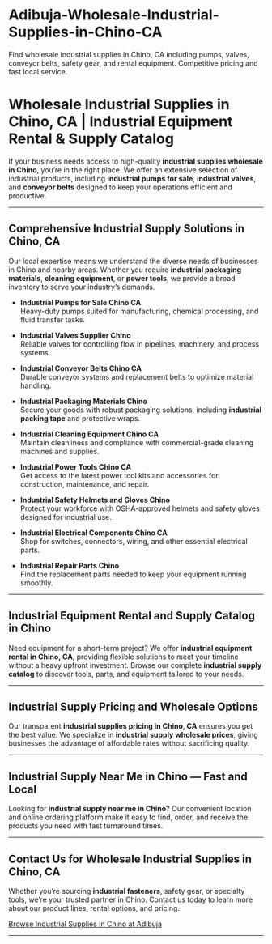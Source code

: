 # Adibuja-Wholesale-Industrial-Supplies-in-Chino-CA
Find wholesale industrial supplies in Chino, CA including pumps, valves, conveyor belts, safety gear, and rental equipment. Competitive pricing and fast local service.
# Wholesale Industrial Supplies in Chino, CA | Industrial Equipment Rental & Supply Catalog

If your business needs access to high-quality **industrial supplies wholesale in Chino**, you’re in the right place. We offer an extensive selection of industrial products, including **industrial pumps for sale**, **industrial valves**, and **conveyor belts** designed to keep your operations efficient and productive.

---

## Comprehensive Industrial Supply Solutions in Chino, CA

Our local expertise means we understand the diverse needs of businesses in Chino and nearby areas. Whether you require **industrial packaging materials**, **cleaning equipment**, or **power tools**, we provide a broad inventory to serve your industry’s demands.

- **Industrial Pumps for Sale Chino CA**  
Heavy-duty pumps suited for manufacturing, chemical processing, and fluid transfer tasks.

- **Industrial Valves Supplier Chino**  
Reliable valves for controlling flow in pipelines, machinery, and process systems.

- **Industrial Conveyor Belts Chino CA**  
Durable conveyor systems and replacement belts to optimize material handling.

- **Industrial Packaging Materials Chino**  
Secure your goods with robust packaging solutions, including **industrial packing tape** and protective wraps.

- **Industrial Cleaning Equipment Chino CA**  
Maintain cleanliness and compliance with commercial-grade cleaning machines and supplies.

- **Industrial Power Tools Chino CA**  
Get access to the latest power tool kits and accessories for construction, maintenance, and repair.

- **Industrial Safety Helmets and Gloves Chino**  
Protect your workforce with OSHA-approved helmets and safety gloves designed for industrial use.

- **Industrial Electrical Components Chino CA**  
Shop for switches, connectors, wiring, and other essential electrical parts.

- **Industrial Repair Parts Chino**  
Find the replacement parts needed to keep your equipment running smoothly.

---

## Industrial Equipment Rental and Supply Catalog in Chino

Need equipment for a short-term project? We offer **industrial equipment rental in Chino, CA**, providing flexible solutions to meet your timeline without a heavy upfront investment. Browse our complete **industrial supply catalog** to discover tools, parts, and equipment tailored to your needs.

---

## Industrial Supply Pricing and Wholesale Options

Our transparent **industrial supplies pricing in Chino, CA** ensures you get the best value. We specialize in **industrial supply wholesale prices**, giving businesses the advantage of affordable rates without sacrificing quality.

---

## Industrial Supply Near Me in Chino — Fast and Local

Looking for **industrial supply near me in Chino**? Our convenient location and online ordering platform make it easy to find, order, and receive the products you need with fast turnaround times.

---

## Contact Us for Wholesale Industrial Supplies in Chino, CA

Whether you’re sourcing **industrial fasteners**, safety gear, or specialty tools, we’re your trusted partner in Chino. Contact us today to learn more about our product lines, rental options, and pricing.

[Browse Industrial Supplies in Chino at Adibuja](https://www.adibuja.com/categories/industrial-supplies)

---


